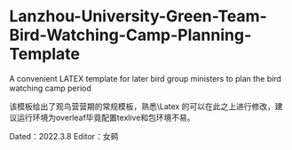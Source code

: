 # Lanzhou-University-Green-Team-Bird-Watching-Camp-Planning-Template
A convenient LATEX template for later bird group ministers to plan the bird watching camp period


该模板给出了观鸟营营期的常规模板，熟悉\Latex 的可以在此之上进行修改，建议运行环境为overleaf毕竟配置texlive和包环境不易。

Dated：2022.3.8  Editor：女鹀
